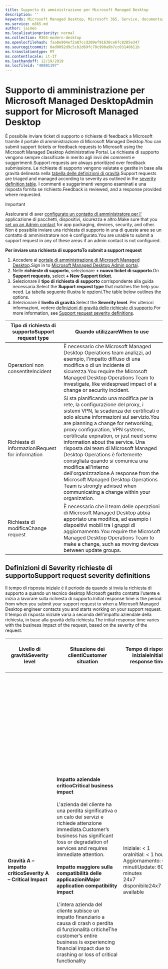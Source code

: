 ```yaml
---
title: Supporto di amministrazione per Microsoft Managed Desktop
description: ''
keywords: Microsoft Managed Desktop, Microsoft 365, Service, documentazione
ms.service: m365-md
author: jaimeo
ms.localizationpriority: normal
ms.collection: M365-modern-desktop
ms.openlocfilehash: faa0e904ef2a07ccd209ef91630ce6fc8205e347
ms.sourcegitcommit: 0ad0092d9c5cb2d69fc70c990a9b7cc03140611b
ms.translationtype: MT
ms.contentlocale: it-IT
ms.lasthandoff: 12/19/2019
ms.locfileid: "40801197"
---
```

# <a name="admin-support-for-microsoft-managed-desktop"></a><span data-ttu-id="a0798-103">Supporto di amministrazione per Microsoft Managed Desktop</span><span class="sxs-lookup"><span data-stu-id="a0798-103">Admin support for Microsoft Managed Desktop</span></span>

<span data-ttu-id="a0798-104">È possibile inviare ticket di supporto o richieste di feedback a Microsoft tramite il portale di amministrazione di Microsoft Managed Desktop.</span><span class="sxs-lookup"><span data-stu-id="a0798-104">You can submit support tickets or feedback requests to Microsoft using the Microsoft Managed Desktop Administrative Portal.</span></span> <span data-ttu-id="a0798-105">Le richieste di supporto vengono sempre classificate in merito agli invii dei commenti e suggerimenti.</span><span class="sxs-lookup"><span data-stu-id="a0798-105">Support requests are always prioritized over feedback submissions.</span></span> <span data-ttu-id="a0798-106">Le richieste di supporto vengono valutate e gestite in base alla gravità delineata nella [tabella delle definizioni di gravità](#sev).</span><span class="sxs-lookup"><span data-stu-id="a0798-106">Support requests are triaged and managed according to severity as outlined in the [severity definition table](#sev).</span></span> <span data-ttu-id="a0798-107">I commenti e suggerimenti vengono esaminati e una risposta fornita se richiesto.</span><span class="sxs-lookup"><span data-stu-id="a0798-107">Feedback is reviewed, and a response provided where requested.</span></span> 

>[!IMPORTANT]
><span data-ttu-id="a0798-108">Assicurarsi di aver [configurato un contatto di amministratore per l'](../get-started/add-admin-contacts.md) applicazione di pacchetti, dispositivi, sicurezza e altro.</span><span class="sxs-lookup"><span data-stu-id="a0798-108">Make sure that you [set up an Admin contact](../get-started/add-admin-contacts.md) for app packaging, devices, security, and other.</span></span> <span data-ttu-id="a0798-109">Non è possibile inviare una richiesta di supporto in una di queste aree se un contatto di amministratore non è configurato.</span><span class="sxs-lookup"><span data-stu-id="a0798-109">You are unable to submit a support request in any of these areas if an admin contact is not configured.</span></span>

<span data-ttu-id="a0798-110">**Per inviare una richiesta di supporto**</span><span class="sxs-lookup"><span data-stu-id="a0798-110">**To submit a support request**</span></span>
1. <span data-ttu-id="a0798-111">Accedere al [portale di amministrazione di Microsoft Managed Desktop](https://aka.ms/mwaasportal).</span><span class="sxs-lookup"><span data-stu-id="a0798-111">Sign in to [Microsoft Managed Desktop Admin portal](https://aka.ms/mwaasportal).</span></span> 
2. <span data-ttu-id="a0798-112">Nelle **richieste di supporto**, selezionare **+ nuovo ticket di supporto**.</span><span class="sxs-lookup"><span data-stu-id="a0798-112">On **Support requests**, select **+ New Support ticket**.</span></span>
3. <span data-ttu-id="a0798-113">Selezionare il **tipo di richiesta di supporto** corrispondente alla guida necessaria.</span><span class="sxs-lookup"><span data-stu-id="a0798-113">Select the **Support request type** that matches the help you need.</span></span> <span data-ttu-id="a0798-114">La tabella seguente illustra le opzioni.</span><span class="sxs-lookup"><span data-stu-id="a0798-114">The table below outlines the options.</span></span> 
4. <span data-ttu-id="a0798-115">Selezionare il **livello di gravità**.</span><span class="sxs-lookup"><span data-stu-id="a0798-115">Select the **Severity level**.</span></span> <span data-ttu-id="a0798-116">Per ulteriori informazioni, vedere [definizioni di gravità delle richieste di supporto](#sev).</span><span class="sxs-lookup"><span data-stu-id="a0798-116">For more information, see [Support request severity definitions](#sev).</span></span> 

<span data-ttu-id="a0798-117">Tipo di richiesta di supporto</span><span class="sxs-lookup"><span data-stu-id="a0798-117">Support request type</span></span> | <span data-ttu-id="a0798-118">Quando utilizzare</span><span class="sxs-lookup"><span data-stu-id="a0798-118">When to use</span></span>
--- | ---
<span data-ttu-id="a0798-119">Operazioni non consentite</span><span class="sxs-lookup"><span data-stu-id="a0798-119">Incident</span></span> | <span data-ttu-id="a0798-120">È necessario che Microsoft Managed Desktop Operations team analizzi, ad esempio, l'impatto diffuso di una modifica o di un incidente di sicurezza.</span><span class="sxs-lookup"><span data-stu-id="a0798-120">You require the Microsoft Managed Desktop Operations Team to investigate, like widespread impact of a change or security incident.</span></span>
<span data-ttu-id="a0798-121">Richiesta di informazioni</span><span class="sxs-lookup"><span data-stu-id="a0798-121">Request for information</span></span> | <span data-ttu-id="a0798-122">Si sta pianificando una modifica per la rete, la configurazione del proxy, i sistemi VPN, la scadenza dei certificati o solo alcune informazioni sul servizio.</span><span class="sxs-lookup"><span data-stu-id="a0798-122">You are planning a change for networking, proxy configuration, VPN systems, certificate expiration, or just need some information about the service.</span></span> <span data-ttu-id="a0798-123">Una risposta dal team di Microsoft Managed Desktop Operations è fortemente consigliata quando si comunica una modifica all'interno dell'organizzazione.</span><span class="sxs-lookup"><span data-stu-id="a0798-123">A response from the Microsoft Managed Desktop Operations Team is strongly advised when communicating a change within your organization.</span></span>
<span data-ttu-id="a0798-124">Richiesta di modifica</span><span class="sxs-lookup"><span data-stu-id="a0798-124">Change request</span></span> | <span data-ttu-id="a0798-125">È necessario che il team delle operazioni di Microsoft Managed Desktop abbia apportato una modifica, ad esempio i dispositivi mobili tra i gruppi di aggiornamento.</span><span class="sxs-lookup"><span data-stu-id="a0798-125">You require the Microsoft Managed Desktop Operations Team to make a change, such as moving devices between update groups.</span></span>

<span id="sev" />

## <a name="support-request-severity-definitions"></a><span data-ttu-id="a0798-126">Definizioni di Severity richieste di supporto</span><span class="sxs-lookup"><span data-stu-id="a0798-126">Support request severity definitions</span></span>

<span data-ttu-id="a0798-127">Il tempo di risposta iniziale è il periodo da quando si invia la richiesta di supporto a quando un tecnico desktop Microsoft gestito contatta l'utente e inizia a lavorare sulla richiesta di supporto.</span><span class="sxs-lookup"><span data-stu-id="a0798-127">Initial response time is the period from when you submit your support request to when a Microsoft Managed Desktop engineer contacts you and starts working on your support request.</span></span> <span data-ttu-id="a0798-128">Il tempo di risposta iniziale varia a seconda dell'impatto aziendale della richiesta, in base alla gravità della richiesta.</span><span class="sxs-lookup"><span data-stu-id="a0798-128">The initial response time varies with the business impact of the request, based on the severity of the request.</span></span>

<span data-ttu-id="a0798-129">Livello di gravità</span><span class="sxs-lookup"><span data-stu-id="a0798-129">Severity level</span></span>  | <span data-ttu-id="a0798-130">Situazione dei clienti</span><span class="sxs-lookup"><span data-stu-id="a0798-130">Customer situation</span></span> |  <span data-ttu-id="a0798-131">Tempo di risposta iniziale</span><span class="sxs-lookup"><span data-stu-id="a0798-131">Initial response time</span></span>   | <span data-ttu-id="a0798-132">Risposta del cliente prevista</span><span class="sxs-lookup"><span data-stu-id="a0798-132">Expected customer response</span></span>
--- | --- | --- | ---
<span data-ttu-id="a0798-133">**Gravità A – impatto critico**</span><span class="sxs-lookup"><span data-stu-id="a0798-133">**Severity A – Critical Impact**</span></span> |  <span data-ttu-id="a0798-134">**Impatto aziendale critico**</span><span class="sxs-lookup"><span data-stu-id="a0798-134">**Critical business impact**</span></span><br><br><span data-ttu-id="a0798-135">L'azienda del cliente ha una perdita significativa o un calo dei servizi e richiede attenzione immediata.</span><span class="sxs-lookup"><span data-stu-id="a0798-135">Customer’s business has significant loss or degradation of services and requires immediate attention.</span></span><br><br><span data-ttu-id="a0798-136">**Impatto maggiore sulla compatibilità delle applicazioni**</span><span class="sxs-lookup"><span data-stu-id="a0798-136">**Major application compatibility impact**</span></span><br><br><span data-ttu-id="a0798-137">L'intera azienda del cliente subisce un impatto finanziario a causa di crash o perdita di funzionalità critiche</span><span class="sxs-lookup"><span data-stu-id="a0798-137">The customer’s entire business is experiencing financial impact due to crashing or loss of critical functionality</span></span> | <span data-ttu-id="a0798-138">Iniziale: < 1 ora</span><span class="sxs-lookup"><span data-stu-id="a0798-138">Initial: < 1 hour</span></span><br><span data-ttu-id="a0798-139">Aggiornamento: 60 minuti</span><span class="sxs-lookup"><span data-stu-id="a0798-139">Update: 60 minutes</span></span><br><span data-ttu-id="a0798-140">24x7 disponibile</span><span class="sxs-lookup"><span data-stu-id="a0798-140">24x7 available</span></span> | <span data-ttu-id="a0798-141">Quando si seleziona Severity A, si conferma che il problema ha un impatto critico sull'azienda, con grave perdita e degrado dei servizi.</span><span class="sxs-lookup"><span data-stu-id="a0798-141">When you select Severity A, you confirm that the issue has critical business impact, with severe loss and degradation of services.</span></span> <br><br><span data-ttu-id="a0798-142">Il problema richiede una risposta immediata e si impegna a una continua operazione 24x7 ogni giorno con il team Microsoft fino alla risoluzione, altrimenti Microsoft può a propria discrezione ridurre la gravità al livello B.</span><span class="sxs-lookup"><span data-stu-id="a0798-142">The issue demands an immediate response, and you commit to continuous 24x7 operation every day with the Microsoft team until resolution, otherwise, Microsoft may at its discretion decrease the Severity to level B.</span></span><br><br> <span data-ttu-id="a0798-143">È inoltre necessario verificare che Microsoft disponga di informazioni di contatto accurate.</span><span class="sxs-lookup"><span data-stu-id="a0798-143">You also ensure that Microsoft has your accurate contact information.</span></span> 
<span data-ttu-id="a0798-144">**Gravità B-impatto moderato**</span><span class="sxs-lookup"><span data-stu-id="a0798-144">**Severity B – Moderate Impact**</span></span> |  <span data-ttu-id="a0798-145">**Impatto aziendale moderato**</span><span class="sxs-lookup"><span data-stu-id="a0798-145">**Moderate business impact**</span></span><br><br><span data-ttu-id="a0798-146">L'azienda del cliente ha una perdita o un peggioramento moderato dei servizi, ma il lavoro può ragionevolmente continuare in modo compromessa.</span><span class="sxs-lookup"><span data-stu-id="a0798-146">Customer’s business has moderate loss or degradation of services, but work can reasonably continue in an impaired manner.</span></span><br><br><span data-ttu-id="a0798-147">**Impatto moderato sulla compatibilità delle applicazioni**</span><span class="sxs-lookup"><span data-stu-id="a0798-147">**Moderate application compatibility impact**</span></span><br><br><span data-ttu-id="a0798-148">Un gruppo aziendale specifico non è più produttivo, a causa di un comportamento di crash o di perdita di funzionalità critiche.</span><span class="sxs-lookup"><span data-stu-id="a0798-148">A specific business group is no longer productive, due to crashing behavior or loss of critical functionality.</span></span> |  <span data-ttu-id="a0798-149">Iniziale: < 4 ore</span><span class="sxs-lookup"><span data-stu-id="a0798-149">Initial: < 4 hours</span></span><br><span data-ttu-id="a0798-150">Aggiornamento: 12 ore</span><span class="sxs-lookup"><span data-stu-id="a0798-150">Update: 12 hours</span></span><br><span data-ttu-id="a0798-151">Orario di ufficio (24x7 disponibile)</span><span class="sxs-lookup"><span data-stu-id="a0798-151">Business hours (24x7 available)</span></span> | <span data-ttu-id="a0798-152">Quando si seleziona Severity B, si conferma che il problema ha un impatto moderato sull'azienda con perdita e degrado dei servizi, ma le soluzioni alternative consentono una continuità di business ragionevole, seppur temporanea.</span><span class="sxs-lookup"><span data-stu-id="a0798-152">When you select Severity B, you confirm that the issue has moderate impact to your business with loss and degradation of services, but workarounds enable reasonable, albeit temporary, business continuity.</span></span> <br><br><span data-ttu-id="a0798-153">Il problema richiede una risposta urgente.</span><span class="sxs-lookup"><span data-stu-id="a0798-153">The issue demands an urgent response.</span></span> <span data-ttu-id="a0798-154">Se si è scelto 24x7 quando si invia la richiesta di supporto, si esegue il commit di un'operazione continua 24x7 ogni giorno con il team di Microsoft fino alla risoluzione, altrimenti Microsoft potrebbe, a propria discrezione, ridurre la gravità al livello C. Se si è scelto il supporto per l'orario di ufficio quando si invia un incidente di gravità B, Microsoft vi contatterà solo durante l'orario di ufficio.</span><span class="sxs-lookup"><span data-stu-id="a0798-154">If you chose 24x7 when you submit the support request, you commit to a continuous 24x7 operation every day with the Microsoft team until resolution, otherwise, Microsoft might at its discretion decrease the severity to level C. If you chose business-hours support when you submit a Severity B incident, Microsoft will contact you during business hours only.</span></span><br><br><span data-ttu-id="a0798-155">È inoltre necessario verificare che Microsoft disponga di informazioni di contatto accurate.</span><span class="sxs-lookup"><span data-stu-id="a0798-155">You also ensure that Microsoft has your accurate contact information.</span></span>
<span data-ttu-id="a0798-156">**Gravità C – impatto minimo**</span><span class="sxs-lookup"><span data-stu-id="a0798-156">**Severity C – Minimal Impact**</span></span> |   <span data-ttu-id="a0798-157">**Impatto aziendale minimo**</span><span class="sxs-lookup"><span data-stu-id="a0798-157">**Minimum business impact**</span></span><br><br> <span data-ttu-id="a0798-158">L'attività del cliente è in funzione con impedimenti minimi dei servizi.</span><span class="sxs-lookup"><span data-stu-id="a0798-158">Customer’s business is functioning with minor impediments of services.</span></span><br><br><span data-ttu-id="a0798-159">**Impatto di compatibilità delle applicazioni secondarie**</span><span class="sxs-lookup"><span data-stu-id="a0798-159">**Minor application compatibility impact**</span></span><br><br><span data-ttu-id="a0798-160">Gli utenti potenzialmente non correlati riscontrano problemi di compatibilità minori che non impediscono la produttività</span><span class="sxs-lookup"><span data-stu-id="a0798-160">Potentially unrelated users experience minor compatibility issues that do not prevent productivity</span></span> |    <span data-ttu-id="a0798-161">Iniziale: < 8 ore</span><span class="sxs-lookup"><span data-stu-id="a0798-161">Initial: < 8 hours</span></span><br><span data-ttu-id="a0798-162">Aggiornamento: 24 ore</span><span class="sxs-lookup"><span data-stu-id="a0798-162">Update: 24 hours</span></span><br><span data-ttu-id="a0798-163">Ore lavorative</span><span class="sxs-lookup"><span data-stu-id="a0798-163">Business hours</span></span>  | <span data-ttu-id="a0798-164">Quando si seleziona gravità C, si conferma che il problema ha un impatto minimo sulla propria azienda con impedimenti minori del servizio.</span><span class="sxs-lookup"><span data-stu-id="a0798-164">When you select Severity C, you confirm that the issue has minimum impact to your business with minor impediment of service.</span></span><br><br><span data-ttu-id="a0798-165">Per un incidente di gravità C, Microsoft vi contatterà solo durante l'orario di ufficio.</span><span class="sxs-lookup"><span data-stu-id="a0798-165">For a Severity C incident, Microsoft will contact you during business hours only.</span></span><br><br><span data-ttu-id="a0798-166">È inoltre necessario verificare che Microsoft disponga delle informazioni di contatto accurate</span><span class="sxs-lookup"><span data-stu-id="a0798-166">You also ensure that Microsoft has your accurate contact information</span></span>

<span data-ttu-id="a0798-167">Dettagli aggiuntivi:</span><span class="sxs-lookup"><span data-stu-id="a0798-167">Additional details:</span></span>
- <span data-ttu-id="a0798-168">**Lingue di supporto** : tutto il supporto è disponibile in inglese.</span><span class="sxs-lookup"><span data-stu-id="a0798-168">**Support languages** - All support is provided in English.</span></span>
- <span data-ttu-id="a0798-169">**Modifiche a livello di gravità** -Microsoft può declassare il livello di gravità se il cliente non è in grado di fornire risorse o risposte adeguate per consentire a Microsoft di proseguire con gli sforzi di risoluzione dei problemi.</span><span class="sxs-lookup"><span data-stu-id="a0798-169">**Severity level changes** - Microsoft may downgrade the severity level if the customer is not able to provide adequate resources or responses to enable Microsoft to continue with problem resolution efforts.</span></span> 
- <span data-ttu-id="a0798-170">**Orario di ufficio** -per la maggior parte dei paesi, l'orario di ufficio è compreso tra 9:00 e 5:00, ora solare Pacifico.</span><span class="sxs-lookup"><span data-stu-id="a0798-170">**Business hours** - For most countries, business hours are from 9:00 AM to 5:00 PM, Pacific Standard Time.</span></span>
- <span data-ttu-id="a0798-171">**Compatibilità delle applicazioni** -per un problema di compatibilità delle applicazioni da considerare, deve essere presente un errore riproducente, della stessa versione dell'applicazione, tra la versione precedente e quella corrente di Windows o Office.</span><span class="sxs-lookup"><span data-stu-id="a0798-171">**Application compatibility** - For an application compatibility issue to be considered, there must be a reproduceable error, of the same version of the application, between the previous and current version of Windows or Office.</span></span> <span data-ttu-id="a0798-172">Per risolvere i problemi di compatibilità delle applicazioni, Microsoft richiede l'utilizzo di un punto di contatto del cliente.</span><span class="sxs-lookup"><span data-stu-id="a0798-172">To resolve application compatibility issues, Microsoft requires a customer point of contact to work with.</span></span> <span data-ttu-id="a0798-173">L'individuo deve collaborare direttamente con il team di Fast Track per analizzare e risolvere il problema.</span><span class="sxs-lookup"><span data-stu-id="a0798-173">The individual must work directly with our Fast Track team to investigate and resolve the issue.</span></span>
- <span data-ttu-id="a0798-174">**Tempo di risposta del cliente** Se un cliente non è in grado di soddisfare i requisiti di risposta previsti, Microsoft retrocederà la richiesta di un livello di gravità, a un minimo di gravità C. Se un cliente non risponde alle richieste di azione, Microsoft consentirà di attenuare e chiudere la richiesta di supporto entro 48 ore dall'ultima richiesta.</span><span class="sxs-lookup"><span data-stu-id="a0798-174">**Customer response time** If a customer is unable to meet the expected response requirements, Microsoft will downgrade the request by one severity level, to a minimum of Severity C. If a customer is unresponsive to requests for action, Microsoft will mitigate and close the support request within 48 hours of the last request.</span></span>

## <a name="provide-feedback"></a><span data-ttu-id="a0798-175">Commenti e suggerimenti</span><span class="sxs-lookup"><span data-stu-id="a0798-175">Provide feedback</span></span>

<span data-ttu-id="a0798-176">È possibile apprezzare i propri commenti e utilizzarli per migliorare l'esperienza di supporto dell'amministratore.</span><span class="sxs-lookup"><span data-stu-id="a0798-176">We appreciate your feedback and use it to improve the admin support experience.</span></span>

<span data-ttu-id="a0798-177">Una volta che il ticket è nello stato **attenuato** o **risolto** , è possibile condividere i propri commenti e suggerimenti sulla propria esperienza con quel particolare problema.</span><span class="sxs-lookup"><span data-stu-id="a0798-177">Once a ticket is in the **Mitigated** or **Resolved** state, you can share your feedback on your experience with that particular issue.</span></span> <span data-ttu-id="a0798-178">A tale scopo, andare alla pagina **richieste di supporto** nel portale di amministrazione.</span><span class="sxs-lookup"><span data-stu-id="a0798-178">To do this, go to the **Support requests** page in the Admin portal.</span></span> <span data-ttu-id="a0798-179">Selezionare il ticket specifico.</span><span class="sxs-lookup"><span data-stu-id="a0798-179">Select the specific ticket.</span></span> <span data-ttu-id="a0798-180">Nel Fly-in visualizzato a destra, selezionare la scheda **feedback** e fornire le informazioni richieste.</span><span class="sxs-lookup"><span data-stu-id="a0798-180">In the fly-in that appears on the right side, select the **Feedback** tab, and provide the requested information.</span></span> <span data-ttu-id="a0798-181">Fare attenzione a non includere informazioni personali nel modulo di commenti e suggerimenti.</span><span class="sxs-lookup"><span data-stu-id="a0798-181">Be careful not to include any personal information in the feedback form.</span></span> <span data-ttu-id="a0798-182">Per ulteriori informazioni sulla privacy, vedere l'informativa [sulla privacy di Microsoft](https://privacy.microsoft.com/privacystatement).</span><span class="sxs-lookup"><span data-stu-id="a0798-182">For more information about privacy, see the [Microsoft Privacy Statement](https://privacy.microsoft.com/privacystatement).</span></span>

![Modulo commenti e suggerimenti](images/feedback_form.png)

## <a name="provide-administrator-rights-to-specific-users"></a><span data-ttu-id="a0798-184">Fornire i diritti di amministratore per utenti specifici</span><span class="sxs-lookup"><span data-stu-id="a0798-184">Provide administrator rights to specific users</span></span>

<span data-ttu-id="a0798-185">Durante l'utilizzo del personale di supporto, potrebbe essere necessario fornire i diritti di amministratore locale a un utente di un dispositivo per facilitare la risoluzione dei problemi.</span><span class="sxs-lookup"><span data-stu-id="a0798-185">While working with support personnel, you might need to provide local administrator rights to a user on a device to assist with troubleshooting.</span></span> <span data-ttu-id="a0798-186">A tale scopo, è necessario disporre già dei diritti di amministratore globale o del dispositivo in Microsoft Intune per il proprio account.</span><span class="sxs-lookup"><span data-stu-id="a0798-186">To do this, you must already have global administrator or device administrator rights in Microsoft Intune for your own account.</span></span> <span data-ttu-id="a0798-187">Eseguire una delle operazioni seguenti, a seconda della situazione:</span><span class="sxs-lookup"><span data-stu-id="a0798-187">Follow either one of these steps, depending on your situation:</span></span>

- <span data-ttu-id="a0798-188">Se gli utenti vengono sincronizzati dall'account di Active Directory locale, eseguire **net localgroup Administrators/Add "Contoso\username"** da un prompt dei comandi con privilegi elevati.</span><span class="sxs-lookup"><span data-stu-id="a0798-188">If your users are synchronized from on-premises Active Directory account, run **net localgroup administrators /add "Contoso\username"** from an elevated command prompt.</span></span>
- <span data-ttu-id="a0798-189">Se gli utenti vengono creati in Azure Active Directory, eseguire **net localgroup Administrators/Add "AzureAD\UserUpn"** da un prompt dei comandi con privilegi elevati.</span><span class="sxs-lookup"><span data-stu-id="a0798-189">If your users are created in Azure Active Directory, run **net localgroup administrators /add "AzureAD\UserUpn"** from an elevated command prompt.</span></span>

## <a name="additional-resources"></a><span data-ttu-id="a0798-190">Altre risorse</span><span class="sxs-lookup"><span data-stu-id="a0798-190">Additional resources</span></span>
- <span data-ttu-id="a0798-191">[Supporto per gli utenti finali per Microsoft Managed Desktop](end-user-support.md).</span><span class="sxs-lookup"><span data-stu-id="a0798-191">[End user support for Microsoft Managed Desktop](end-user-support.md).</span></span> 
- <span data-ttu-id="a0798-192">[Supporto per Microsoft Managed Desktop](../service-description/support.md).</span><span class="sxs-lookup"><span data-stu-id="a0798-192">[Support for Microsoft Managed Desktop](../service-description/support.md).</span></span> 
- <span data-ttu-id="a0798-193">Se si è già abbonati a Microsoft Managed Desktop, è possibile trovare procedure dettagliate, flussi di processo, istruzioni di lavoro e domande frequenti sulla guida di amministrazione di Microsoft Managed Desktop nella sezione **risorse online** del [portale di amministrazione di Microsoft Managed Desktop](https://aka.ms/mwaasportal).</span><span class="sxs-lookup"><span data-stu-id="a0798-193">If you already subscribe to Microsoft Managed Desktop, you can find detailed procedures, process flows, work instructions, and FAQs in the Microsoft Managed Desktop Admin Guide in the **Online resources** section of the [Microsoft Managed Desktop Admin Portal](https://aka.ms/mwaasportal).</span></span>
